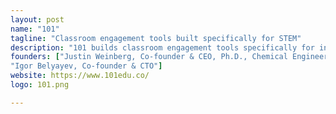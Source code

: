 ```yaml
---
layout: post
name: "101"
tagline: "Classroom engagement tools built specifically for STEM"
description: "101 builds classroom engagement tools specifically for introductory college STEM courses. Unlike existing tools that rely on generic multiple choice questions, we invent subject-specific modules with novel ways for students to learn and interact with math and science problems."
founders: ["Justin Weinberg, Co-founder & CEO, Ph.D., Chemical Engineering, 2018",
"Igor Belyayev, Co-founder & CTO"]
website: https://www.101edu.co/
logo: 101.png

---
```

